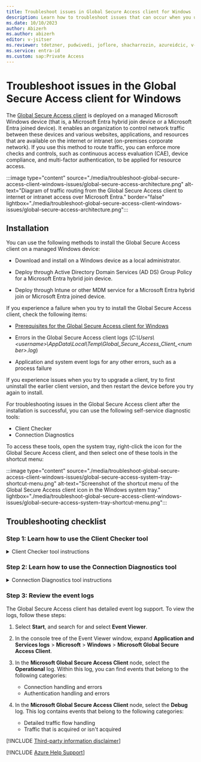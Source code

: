 ```yaml
---
title: Troubleshoot issues in Global Secure Access client for Windows
description: Learn how to troubleshoot issues that can occur when you use the Global Secure Access client for Windows.
ms.date: 10/10/2023
author: Abizerh
ms.author: abizerh
editor: v-jsitser
ms.reviewer: tdetzner, pudwivedi, joflore, shacharrozin, azureidcic, v-leedennis
ms.service: entra-id
ms.custom: sap:Private Access
---
```

# Troubleshoot issues in the Global Secure Access client for Windows

The [Global Secure Access client](/entra/global-secure-access/how-to-install-windows-client) is deployed on a managed Microsoft Windows device (that is, a Microsoft Entra hybrid join device or a Microsoft Entra joined device). It enables an organization to control network traffic between these devices and various websites, applications, and resources that are available on the internet or intranet (on-premises corporate network). If you use this method to route traffic, you can enforce more checks and controls, such as continuous access evaluation (CAE), device compliance, and multi-factor authentication, to be applied for resource access.

:::image type="content" source="./media/troubleshoot-global-secure-access-client-windows-issues/global-secure-access-architecture.png" alt-text="Diagram of traffic routing from the Global Secure Access client to internet or intranet access over Microsoft Entra." border="false" lightbox="./media/troubleshoot-global-secure-access-client-windows-issues/global-secure-access-architecture.png":::

## Installation

You can use the following methods to install the Global Secure Access client on a managed Windows device:

- Download and install on a Windows device as a local administrator.

- Deploy through Active Directory Domain Services (AD DS) Group Policy for a Microsoft Entra hybrid join device.

- Deploy through Intune or other MDM service for a Microsoft Entra hybrid join or Microsoft Entra joined device.

If you experience a failure when you try to install the Global Secure Access client, check the following items:

- [Prerequisites for the Global Secure Access client for Windows](/entra/global-secure-access/how-to-install-windows-client#prerequisites)

- Errors in the Global Secure Access client logs (*C:\\Users\\\<username>\\AppData\\Local\\Temp\\Global_Secure_Access_Client_\<number>.log*)

- Application and system event logs for any other errors, such as a process failure

If you experience issues when you try to upgrade a client, try to first uninstall the earlier client version, and then restart the device before you try again to install.

For troubleshooting issues in the Global Secure Access client after the installation is successful, you can use the following self-service diagnostic tools:

- Client Checker
- Connection Diagnostics

To access these tools, open the system tray, right-click the icon for the Global Secure Access client, and then select one of these tools in the shortcut menu:

:::image type="content" source="./media/troubleshoot-global-secure-access-client-windows-issues/global-secure-access-system-tray-shortcut-menu.png" alt-text="Screenshot of the shortcut menu of the Global Secure Access client icon in the Windows system tray." lightbox="./media/troubleshoot-global-secure-access-client-windows-issues/global-secure-access-system-tray-shortcut-menu.png":::

## Troubleshooting checklist

### Step 1: Learn how to use the Client Checker tool

<details>
<summary>Client Checker tool instructions</summary>

The Client Checker tool runs a few checks to make sure that the prerequisites are met for the Global Secure Access client. It reports the status of the tasks that the client runs to accomplish the following items:

- Securely connect to the Global Secure Access network

- Route acquired traffic to the Microsoft Entra "Internet Access" or "Private Access" services

If all the tasks that this tool runs show a `YES` status, this indicates that the GSA client can connect and communicate with Global Secure Access services. This status does not necessarily mean that your application traffic is acquired and sent through the Global Secure Access network. Extra client and service configuration issues might prevent application traffic from being acquired, or they might cause Global Secure Access to block this traffic.

The following text is an example of the full console output from the Client Checker tool:

```output
Starting Client Checker tool
Is Device AAD joined: YES
Forwarding profile Registry Exists: YES
Process GlobalSecureAccessManagementService is running: YES
Process GlobalSecureAccessTunnelingService is running: YES
Process GlobalSecureAccessPolicyRetrieverService is running: YES
Process GlobalSecureAccessClient is running: YES
GlobalSecureAccessDriver is running: YES
GlobalSecureAccess Processes are healthy and not crashing in the last 24h: YES
Other-processes are healthy and not crashing in the last 24h: NO
Magic IP received for Fqdn m365.edgediagnostic.globalsecureaccess.microsoft.com: YES
Magic IP received for Fqdn private.edgediagnostic.globalsecureaccess.microsoft.com: YES
Cached token: YES
M365's edge reachable: YES
Private's edge reachable: YES
Channel M365 diagnosticUri in policy: YES
Channel Private diagnosticUri in policy: YES
Is secure DNS disabled in Chrome?: YES
Is secure DNS disabled in Edge?: YES
Manual Proxy is disabled: YES
Is M365 channel reachable: YES
Is Private channel reachable: YES
M365 tunneling success: YES
Private tunneling success: YES
Finished Client Checker tool, press any key to exit
```

The following list describes the actions that the Client Checker tool takes:

1. Checks whether services that are related to the Global Secure Access client have started.

   If any services are in a stopped or starting state, you might see the following output:

   ```output
   Process GlobalSecureAccessManagementService is running: YES
   Process GlobalSecureAccessTunnelingService is running: YES
   Process GlobalSecureAccessPolicyRetrieverService is running: NO
   Process GlobalSecureAccessClient is running: YES
   ```

   In this case, follow these steps:

   1. Select **Start**, search for *services.msc*, and then select the Services app.
   1. In the **Services** window, look for the following services in the **Name** column, and then check whether the values in the corresponding **Status** column are equal to **Running**:

      - **Global Secure Access Management Service**
      - **Global Secure Access Policy Retriever Service**
      - **Global Secure Access Tunneling Service**

1. Checks whether Global Secure Access drivers are loaded.

   The Client Checker tool might generate the following output:

   ```output
   GlobalSecureAccessDriver is running: NO
   ```

   In this case, verify whether the driver is actually operating by running the [sc query](/windows-server/administration/windows-commands/sc-query) command:

   ```cmd
   sc query GlobalSecureAccessDriver
   ```

   If the output of the `sc query` command states that the driver isn't running, search the event log for event 304 involving the Global Secure Access client. If the event confirms that the driver isn't running, reinstall the Global Secure Access client.

1. Checks whether the edge location for Global Secure Access is accessible.

   To check the accessibility of the edge location, the Client Checker tests for the following items:

   - Whether the magic IP address is received for the Microsoft 365 and private edge locations

   - Whether the Microsoft 365 and private edge locations are reachable

   The Client Checker output for these items might resemble the following text:

   ```output
   Magic IP received for Fqdn m365.edgediagnostic.globalsecureaccess.microsoft.com: YES
   Magic IP received for Fqdn private.edgediagnostic.globalsecureaccess.microsoft.com: YES
   Cached token: YES
   M365's edge reachable: YES
   Private's edge reachable: YES
   ```

   If any of the test results are `NO`, you might consider checking whether a firewall or web proxy is blocking the connections. A network trace might help identify DNS resolution issues, dropped packets, or "connections denied" errors for the following fully qualified domain names (FQDNs):

   - `m365.edgediagnostic.globalsecureaccess.microsoft.com`
   - `private.edgediagnostic.globalsecureaccess.microsoft.com`

   To reproduce the issue, run the following [Test-NetConnection](/powershell/module/nettcpip/test-netconnection) cmdlet:

   ```powershell
   Test-NetConnection -ComputerName <edge-fqdn> -Port 443
   ```

   For example, you can run the following cmdlets:

   ```powershell
   Test-NetConnection -ComputerName <tenant-id>.m365.client.globalsecureaccess.microsoft.com -Port 443
   Test-NetConnection -ComputerName <tenant-id>.private.client.globalsecureaccess.microsoft.com -Port 443
   ```

   If the cmdlet output displays a `TcpTestSucceeded` field value of `True`, the client was able to establish a TCP connection to the edge. After the cmdlet makes a TCP connection, it establishes a Transport Layer Security (TLS) connection that should be visible in a network trace.

1. Checks whether the device is joined to Microsoft Entra ID and whether user authentication is successful.

   If either of these checks indicate failure, take one or more of the following actions:

   - Make sure that the device is Microsoft Entra joined or Microsoft Entra hybrid joined. For now, Microsoft Entra registered devices aren't supported.

   - Make sure that the device state for your managed device is `healthy`. For more information, see [Troubleshoot devices by using the dsregcmd command](/azure/active-directory/devices/troubleshoot-device-dsregcmd).

   - Make sure that you are signed in to the Global Secure Access client as a Microsoft Entra user in the same tenant in which Global Secure Access is configured and licensed.

   - If you want to sign in again, right-click the icon for the Global Secure Access client in the system tray, and then select **Switch user** in the shortcut menu.

     :::image type="content" source="./media/troubleshoot-global-secure-access-client-windows-issues/global-secure-access-system-tray-switch-user.png" alt-text="Screenshot of the shortcut menu of the Global Secure Access client icon in the Windows system tray. The 'Switch user' menu item is highlighted." lightbox="./media/troubleshoot-global-secure-access-client-windows-issues/global-secure-access-system-tray-switch-user.png":::

     This command should restart the user sign-in process.

   - Hover over the client's system tray icon. The tooltip text displays the status of the Global Secure Access client. If the status shows **disabled by policy**, don't expect the client to prompt for authentication.

     > [!NOTE]  
     > The **disabled by policy** message might appear if you previously disabled the traffic forwarding profile. For more information, see <a href="#traffic-profile">item 6 (*Checks whether a secure tunnel for the traffic profile can be established*)</a>.

1. Checks whether the Global Secure Access policies that are related to the different traffic profiles are applied on the device.

   The Client Checker tool looks for the existence of the **HKEY_LOCAL_MACHINE\SOFTWARE\Microsoft\Global Secure Access Client** registry subkey, and then checks for the following registry entries.

   | Registry entry        | Value description                                                              |
   |-----------------------|--------------------------------------------------------------------------------|
   | **ForwardingProfile** | The Global Secure Access policy that's cached in the registry                  |
   | **TenantId**          | The ID of the tenants that the Client Checker tool is fetching the policy from |

1. <a name="traffic-profile"></a>Checks whether a secure tunnel for the traffic profile can be established.

   The Client Checker tool determines whether the `M365` and `Private` channels are reachable, and whether tunneling to those channels are successful. It produces output that resembles the following text:

   ```output
   Is M365 channel reachable: YES
   Is Private channel reachable: YES
   M365 tunneling success: YES
   Private tunneling success: YES
   ```

   To make sure that the necessary traffic forwarding profile is enabled, follow these steps:

   1. In the navigation pane of the [Microsoft Entra admin center][meac], expand **Global Secure Access (Preview)**, expand **Connect**, and then select **Traffic forwarding**.

   1. In the **Traffic forwarding** page, locate the **Manage traffic forwarding profiles** heading.

   1. In that heading, make sure that the **Microsoft 365 profile** and **Private access profile** options are selected, and that the word **Enabled** appears after those profile names.

1. Checks for potential configuration issues that can cause traffic acquisition problems.

   The Client Checker tool checks whether secure DNS is disabled in the Google Chrome and Microsoft Edge browsers, and it checks whether manual proxy is disabled. The output for these checks resembles the following text:

   ```output
   Is secure DNS disabled in Chrome?: YES
   Is secure DNS disabled in Edge?: YES
   Manual Proxy is disabled: YES
   ```

   > [!NOTE]  
   > Some [limitations in the current release of Global Secure Access][limitations] prevent the Global Secure Access client from acquiring the application and web traffic. These limitations include a lack of support for the following protocols. (The limitations are expected to be removed as Microsoft releases new features and support for these protocols.)
   >
   > - IPv6
   > - Secure DNS
   > - UDP traffic

   > [!IMPORTANT]  
   > Because Global Secure Access doesn't currently support UDP traffic, UDP traffic to port 443 can't be tunneled. You can disable the QUIC protocol so that Global Secure Access clients fall back to using HTTPS (TCP traffic on port 443). You must make this change if the servers that you're trying to access do support QUIC (for example, through Microsoft Exchange Online). To disable QUIC, you can take one of the following actions:
   >
   > - Disable QUIC in Windows Firewall
   >
   >   The most generic method to disable QUIC is to disable that feature in Windows Firewall. This method affects all applications, including browsers and rich client apps (such as Microsoft Office). In PowerShell, run the following [New-NetFirewallRule](/powershell/module/netsecurity/new-netfirewallrule) cmdlet to add a new firewall rule that disables QUIC for all outbound traffic from the device:
   >
   >   ```powershell
   >   $ruleParams = @{
   >       DisplayName = "Block QUIC"
   >       Direction = "Outbound"
   >       Action = "Block"
   >       RemoteAddress = "0.0.0.0/0"
   >       Protocol = "UDP"
   >       RemotePort = 443
   >   }
   >   New-NetFirewallRule @ruleParams
   >   ```
   >
   > - Disable QUIC in a web browser
   >
   >   You can disable QUIC at the web browser level. However, this method of disabling QUIC means that QUIC continues to work on non-browser applications. To disable QUIC in Microsoft Edge or Google Chrome, open the browser, locate the **Experimental QUIC protocol** setting (`#enable-quic` flag), and then change the setting to **Disabled**. The following table shows which URI to enter in the browser's address bar so that you can access that setting.
   >
   >   | Browser        | URI                           |
   >   |----------------|-------------------------------|
   >   | Microsoft Edge | `edge://flags/#enable-quic`   |
   >   | Google Chrome  | `chrome://flags/#enable-quic` |

</details>

### Step 2: Learn how to use the Connection Diagnostics tool

<details>
<summary>Connection Diagnostics tool instructions</summary>

You can use the Connection Diagnostics tool to review whether services are running or host acquisition is occurring. When you open the Connection Diagnostics tool, the Global Secure Access Client Connection Diagnostics window appears.

#### Summary tab

The Connection Diagnostics tool initially opens to the **Summary** tab. This tab displays the following information:

- When the policy was last updated
- The policy version
- The tenant ID (a GUID)
- Whether host name acquisition occurred (using a colored bullet to indicate its status)

The **Summary** tab resembles the following image:

:::image type="content" source="./media/troubleshoot-global-secure-access-client-windows-issues/connection-diagnostics-window-summary-tab.png" alt-text="Screenshot of the Global Secure Access Client Connection Diagnostics window. The Summary tab is initially shown." lightbox="./media/troubleshoot-global-secure-access-client-windows-issues/connection-diagnostics-window-summary-tab.png":::

#### Services tab

The **Services** tab displays the status of the various services. In the following image, the green bullets indicate that the Tunneling Service and the Management Service are running, and the red bullet indicates that the Policy Retriever service isn't running.

:::image type="content" source="./media/troubleshoot-global-secure-access-client-windows-issues/connection-diagnostics-window-services-tab.png" alt-text="Screenshot of the Global Secure Access Client Connection Diagnostics window's Services tab. Colored bullets indicate the status of three services." lightbox="./media/troubleshoot-global-secure-access-client-windows-issues/connection-diagnostics-window-services-tab.png":::

#### Channels tab

The **Channels** tab shows which traffic profiles are available, and it indicates the status of the tunnel that's established for the traffic profiles. To get the status, the Connection Diagnostics tool sends a keep-alive health probe to the following FQDNs:

- `m365.edgediagnostic.globalsecureaccess.microsoft.com`
- `private.edgediagnostic.globalsecureaccess.microsoft.com`
- `<tenant-id>.edgediagnostic.globalsecureaccess.microsoft.com`

> [!NOTE]  
> The actual URL for the probe resembles the following string: `https://m365.edgediagnostic.globalsecureaccess.microsoft.com:6543/connectivitytest/ping` (for the M365 channel).

In the following image, the **Channels** tab shows green bullets next to the **M365** and **Private** tunnels to indicate that they're operating correctly.

:::image type="content" source="./media/troubleshoot-global-secure-access-client-windows-issues/connection-diagnostics-window-channels-tab.png" alt-text="Screenshot of the Global Secure Access Client Connection Diagnostics window's Channels tab. Colored bullets indicate the status of the channels." lightbox="./media/troubleshoot-global-secure-access-client-windows-issues/connection-diagnostics-window-channels-tab.png":::

#### HostNameAcquisition tab

The **HostNameAcquisition** tab displays the URLs and IP addresses of traffic that's acquired by the Global Secure Access client and routed through the compliant network. This information is shown in tabular format that contains the following columns of data:

- **TimeStamp**
- **FQDN**
- **Generated IP Address**
- **Original IPv4 Address**
- **Handling Time**
- **Packet ID**

The **HostNameAcquisition** tab resembles the following image.

:::image type="content" source="./media/troubleshoot-global-secure-access-client-windows-issues/connection-diagnostics-window-hostnameacquisition-tab.png" alt-text="Screenshot of the Global Secure Access Client Connection Diagnostics window's HostNameAcquisition tab that contains network data in table format." lightbox="./media/troubleshoot-global-secure-access-client-windows-issues/connection-diagnostics-window-hostnameacquisition-tab.png":::

If your application or resource IP address doesn't appear on the **HostNameAcquisition** tab, collect a network trace while you access the resource. Inspect the trace to determine whether the network traffic went through an alternative route.

Because of [known limitations in the Global Secure Access client][limitations], make sure that the following conditions are met:

- IPv6 traffic isn't being used
- Secure DNS is disabled in the web browser
- DNS resolution and caching are disabled in the browser

> [!NOTE]  
> To implement the first two conditions, see [Disable IPv6 and secure DNS](/entra/global-secure-access/how-to-install-windows-client#disable-ipv6-and-secure-dns).

Does your device use an alternative web proxy or [secure access service edge (SASE) solution](https://www.microsoft.com/security/business/security-101/what-is-sase)? In this case, configure the web proxy or SASE solution so that it doesn't try to acquire the same traffic that's meant to go through the Global Secure Access network. To learn how to make this configuration change on a web proxy, see [Proxy configuration example](/entra/global-secure-access/how-to-install-windows-client#proxy-configuration-example).

#### Flows tab

The **Flows** tab displays a list of all connections that were made. Some of the listed connections are routed through the Global Secure Access network, and others are routed directly. The list is shown in tabular format and has the following columns:

- **TimeStamp**
- **FQDN**
- **Source Port**
- **Destination IP**
- **Destination Port**
- **Protocol**
- **Process Name**
- **Flow Active?**
- **Sent Data[Bytes]**
- **Received Data[Bytes]**
- **Auth Time**
- **Correlation ID**

The **Flows** tab is shown in the following image.

:::image type="content" source="./media/troubleshoot-global-secure-access-client-windows-issues/connection-diagnostics-window-flows-tab.png" alt-text="Screenshot of the Global Secure Access Client Connection Diagnostics window's Flows tab, containing connection data in table format." lightbox="./media/troubleshoot-global-secure-access-client-windows-issues/connection-diagnostics-window-flows-tab.png":::

This tab illustrates how the Global Secure Access client processes the following items:

- Network traffic
- Connections that are acquired
- Connections that aren't bypassed

On a Global Secure Access client, "Flows" are the same as "Connections" in the Global Secure Access traffic logs. You should be able to use the correlation ID from the **Flows** tab for traffic that was acquired (that is, traffic that has a 6.6.*x*.*x*-series destination IP address) to find the corresponding entries in the [Microsoft Entra admin center][meac]. In the admin center, select **Global Secure Access** > **Monitor** > **Traffic logs**. The "Correlation ID" from the Connection Diagnostics tool is equivalent to the "connectionId" field in the traffic log activity details. For more information, see [How to use the Global Secure Access (preview) traffic logs](/entra/global-secure-access/how-to-view-traffic-logs).

You might also want to check the data that's sent and received for a connection. If you see little-to-no data being sent and received, there might be an issue. Or, the tunnel session was set up, but no data was transferred.

</details>

### Step 3: Review the event logs

The Global Secure Access client has detailed event log support. To view the logs, follow these steps:

1. Select **Start**, and search for and select **Event Viewer**.
1. In the console tree of the Event Viewer window, expand **Application and Services logs** > **Microsoft** > **Windows** > **Microsoft Global Secure Access Client**.
1. In the **Microsoft Global Secure Access Client** node, select the **Operational** log. Within this log, you can find events that belong to the following categories:

   - Connection handling and errors
   - Authentication handling and errors

1. In the **Microsoft Global Secure Access Client** node, select the **Debug** log. This log contains events that belong to the following categories:

   - Detailed traffic flow handling
   - Traffic that is acquired or isn't acquired

[!INCLUDE [Third-party information disclaimer](../../../includes/third-party-disclaimer.md)]

[!INCLUDE [Azure Help Support](../../../includes/azure-help-support.md)]

[limitations]: /entra/global-secure-access/how-to-install-windows-client#known-limitations
[meac]: https://entra.microsoft.com
